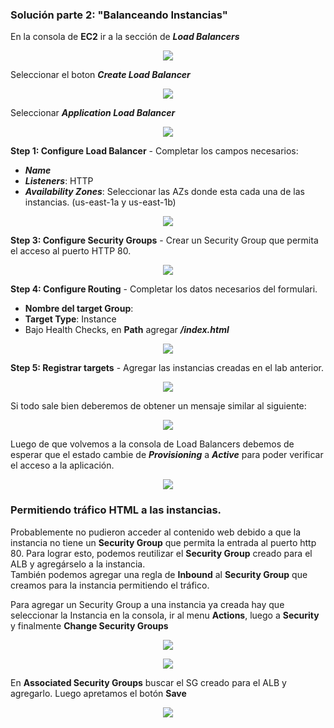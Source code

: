 
### Solución parte 2: "Balanceando Instancias"

En la consola de **EC2** ir a la sección de **_Load Balancers_**  
<p align = "center">
<img src = "Extras/Imagenes/laboratorioCloud_EC2/lb/alb0.png">
</p>

Seleccionar el boton **_Create Load Balancer_**

<p align = "center">
<img src = "Extras/Imagenes/laboratorioCloud_EC2/lb/alb1.png">
</p>

Seleccionar **_Application Load Balancer_**

<p align = "center">
<img src = "Extras/Imagenes/laboratorioCloud_EC2/lb/alb2.png">
</p>

**Step 1: Configure Load Balancer** - Completar los campos necesarios:  

* **_Name_**
* **_Listeners_**: HTTP
* **_Availability Zones_**: Seleccionar las AZs donde esta cada una de las instancias. (us-east-1a y us-east-1b)

<p align = "center">
<img src = "Extras/Imagenes/laboratorioCloud_EC2/lb/alb3.png">
</p>

**Step 3: Configure Security Groups** - Crear un Security Group que permita el acceso al puerto HTTP 80.  

<p align = "center">
<img src = "Extras/Imagenes/laboratorioCloud_EC2/lb/alb4.png">
</p>

**Step 4: Configure Routing** -  Completar los datos necesarios del formulari.  

* **Nombre del target Group**: 
* **Target Type**: Instance
* Bajo Health Checks, en **Path** agregar **_/index.html_**

<p align = "center">
<img src = "Extras/Imagenes/laboratorioCloud_EC2/lb/alb5.png">
</p>

**Step 5: Registrar targets** - Agregar las instancias creadas en el lab anterior.  

<p align = "center">
<img src = "Extras/Imagenes/laboratorioCloud_EC2/lb/alb6.png">
</p>

Si todo sale bien deberemos de obtener un mensaje similar al siguiente:  

<p align = "center">
<img src = "Extras/Imagenes/laboratorioCloud_EC2/lb/alb7.png">
</p>

Luego de que volvemos a la consola de Load Balancers debemos de esperar que el estado cambie de **_Provisioning_** a **_Active_** para poder verificar el acceso a la aplicación.  

<p align = "center">
<img src = "Extras/Imagenes/laboratorioCloud_EC2/lb/alb8.png">
</p>

### Permitiendo tráfico HTML a las instancias.

Probablemente no pudieron acceder al contenido web debido a que la instancia no tiene un **Security Group** que permita la entrada al puerto http 80. Para lograr esto, podemos reutilizar el **Security Group** creado para el ALB y agregárselo a la instancia.  
También podemos agregar una regla de **Inbound** al **Security Group** que creamos para la instancia permitiendo el tráfico.  

Para agregar un Security Group a una instancia ya creada hay que seleccionar la Instancia en la consola, ir al menu **Actions**, luego a **Security** y finalmente **Change Security Groups**  

<p align = "center">
<img src = "Extras/Imagenes/laboratorioCloud_EC2/lb/sg0.png">
</p>

<p align = "center">
<img src = "Extras/Imagenes/laboratorioCloud_EC2/lb/sg1.png">
</p>

En **Associated Security Groups** buscar el SG creado para el ALB y agregarlo. Luego apretamos el botón **Save**

<p align = "center">
<img src = "Extras/Imagenes/laboratorioCloud_EC2/lb/sg2.png">
</p>
